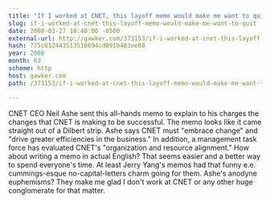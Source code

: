 ```yaml
---
title: "If I worked at CNET, this layoff memo would make me want to quit"
slug: if-i-worked-at-cnet-this-layoff-memo-would-make-me-want-to-quit
date: 2008-03-27 18:40:00 -0500
external-url: http://gawker.com/373153/if-i-worked-at-cnet-this-layoff-memo-would-make-me-want-to-quit
hash: 775c812443513510694cd091b483ee88
year: 2008
month: 03
scheme: http
host: gawker.com
path: /373153/if-i-worked-at-cnet-this-layoff-memo-would-make-me-want-to-quit

---
```


CNET CEO Neil Ashe sent this all-hands memo to explain to his charges the changes that CNET is making to be successful. The memo looks like it came straight out of a Dilbert strip. Ashe says CNET must "embrace change" and "drive greater efficiencies in the business." In addition, a management task force has evaluated CNET's "organization and resource alignment." How about writing a memo in actual English? That seems easier  and a better way to spend everyone's time. At least Jerry Yang's memos had that funny e.e. cummings-esque no-capital-letters charm going for them. Ashe's anodyne euphemisms? They make me glad I don't work at CNET  or any other huge conglomerate for that matter.
